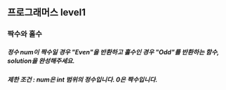 ## 프로그래머스 level1
### 짝수와 홀수
##### 정수 num이 짝수일 경우 "Even"을 반환하고 홀수인 경우 "Odd"를 반환하는 함수, solution을 완성해주세요.

##### 제한 조건 : num은 int 범위의 정수입니다. 0은 짝수입니다.

